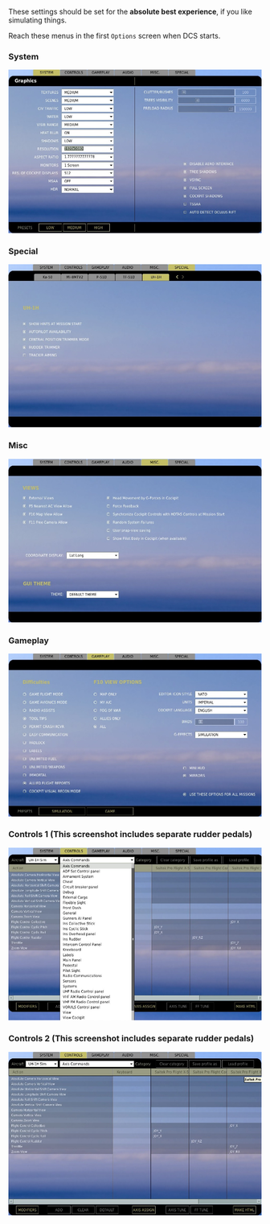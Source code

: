 These settings should be set for the **absolute best experience**, if you like simulating things.

Reach these menus in the first `Options` screen when DCS starts.

### System

![system](./dcs_uh1h_system.jpg)

### Special

![system](./dcs_uh1h_special.jpg)

### Misc

![system](./dcs_uh1h_misc.jpg)

### Gameplay

![system](./dcs_uh1h_gameplay.jpg)


### Controls 1 (This screenshot includes separate rudder pedals)

![system](./dcs_uh1h_controls1.jpg)


### Controls 2 (This screenshot includes separate rudder pedals)

![system](./dcs_uh1h_controls2.jpg)
